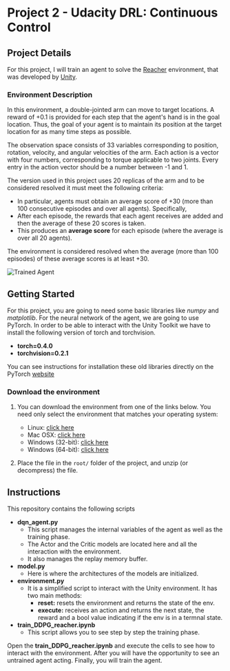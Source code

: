 [//]: # (Image References)

[image1]: https://user-images.githubusercontent.com/10624937/43851024-320ba930-9aff-11e8-8493-ee547c6af349.gif "Trained Agent"

# Project 2 - Udacity DRL: Continuous Control

## Project Details

For this project, I will train an agent to solve the [Reacher](https://github.com/Unity-Technologies/ml-agents/blob/master/docs/Learning-Environment-Examples.md#reacher) environment, that was developed by [Unity]( https://unity3d.com/es).

### Environment Description

In this environment, a double-jointed arm can move to target locations. A reward of +0.1 is provided for each step that the agent's hand is in the goal location. Thus, the goal of your agent is to maintain its position at the target location for as many time steps as possible.

The observation space consists of 33 variables corresponding to position, rotation, velocity, and angular velocities of the arm. Each action is a vector with four numbers, corresponding to torque applicable to two joints. Every entry in the action vector should be a number between -1 and 1.

The version used in this project uses 20 replicas of the arm and to be considered resolved it must meet the following criteria:

- In particular, agents must obtain an average score of +30 (more than 100 consecutive episodes and over all agents). Specifically,
- After each episode, the rewards that each agent receives are added and then the average of these 20 scores is taken.
- This produces an **average score** for each episode (where the average is over all 20 agents).

The environment is considered resolved when the average (more than 100 episodes) of these average scores is at least +30.

![Trained Agent][image1]

## Getting Started

For this project, you are going to need some basic libraries like _numpy_ and _matplotlib_. For the neural network of the agent, we are going to use PyTorch. In order to be able to interact with the Unity Toolkit we have to install the following version of torch and torchvision.

* __torch=0.4.0__
* __torchvision=0.2.1__

You can see instructions for installation these old libraries directly on the PyTorch [website](https://pytorch.org/get-started/previous-versions/)

### Download the environment

1. You can download the environment from one of the links below.  You need only select the environment that matches your operating system:
    - Linux: [click here](https://s3-us-west-1.amazonaws.com/udacity-drlnd/P2/Reacher/Reacher_Linux.zip)
    - Mac OSX: [click here](https://s3-us-west-1.amazonaws.com/udacity-drlnd/P2/Reacher/Reacher.app.zip)
    - Windows (32-bit): [click here](https://s3-us-west-1.amazonaws.com/udacity-drlnd/P2/Reacher/Reacher_Windows_x86.zip)
    - Windows (64-bit): [click here](https://s3-us-west-1.amazonaws.com/udacity-drlnd/P2/Reacher/Reacher_Windows_x86_64.zip)
    
2. Place the file in the `root/` folder of the project, and unzip (or decompress) the file.


## Instructions

This repository contains the following scripts
- __dqn_agent.py__
    - This script manages the internal variables of the agent as well as the training phase. 
    - The Actor and the Critic models are located here and all the interaction with the environment. 
    - It also manages the replay memory buffer.
- __model.py__
    - Here is where the architectures of the models are initialized.
- __environment.py__
    - It is a simplified script to interact with the Unity environment. It has two main methods:
        - __reset:__ resets the environment and returns the state of the env.
        - __execute:__ receives an action and returns the next state, the reward and a bool value indicating if the env is in a termnal state.
- __train_DDPG_reacher.ipynb__
    - This script allows you to see step by step the training phase.

Open the __train_DDPG_reacher.ipynb__ and execute the cells to see how to interact with the environment. After you will have the opportunity to see an untrained agent acting. Finally, you will train the agent.